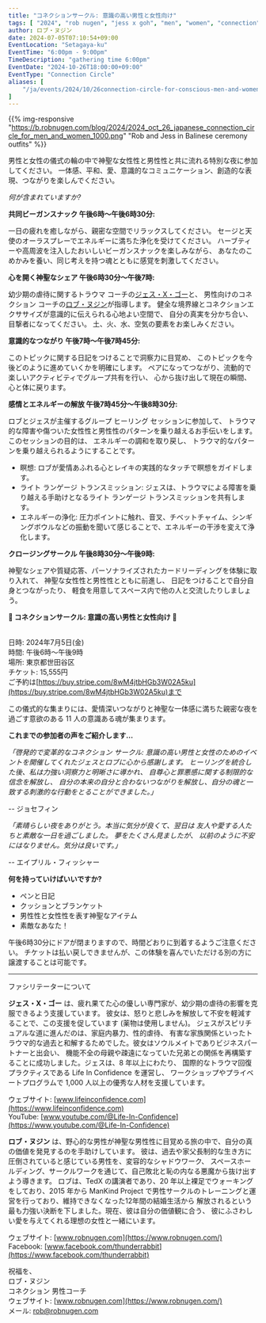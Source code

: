 ```yaml
---
title: "コネクションサークル: 意識の高い男性と女性向け"
tags: [ "2024", "rob nugen", "jess x goh", "men", "women", "connection", "circle" ]
author: ロブ・ヌジン
date: 2024-07-05T07:10:54+09:00
EventLocation: "Setagaya-ku"
EventTime: "6:00pm - 9:00pm"
TimeDescription: "gathering time 6:00pm"
EventDate: "2024-10-26T18:00:00+09:00"
EventType: "Connection Circle"
aliases: [
    "/ja/events/2024/10/26connection-circle-for-conscious-men-and-women/",
]
---
```


{{% img-responsive "https://b.robnugen.com/blog/2024/2024_oct_26_japanese_connection_circle_for_men_and_women_1000.png" "Rob and Jess in Balinese ceremony outfits" %}}

男性と女性の儀式の輪の中で神聖な女性性と男性性と共に流れる特別な夜に参加してください。
一体感、平和、愛、意識的なコミュニケーション、創造的な表現、つながりを楽しんでください。

*何が含まれていますか?*

**共同ビーガンスナック 午後6時～午後6時30分:**

一日の疲れを癒しながら、親密な空間でリラックスしてください。
セージと天使のオーラスプレーでエネルギーに満ちた浄化を受けてください。
ハーブティーや高周波を注入したおいしいビーガンスナックを楽しみながら、
あなたのこめかみを養い、同じ考えを持つ魂とともに感覚を刺激してください。

**心を開く神聖なシェア 午後6時30分～午後7時:**

幼少期の虐待に関するトラウマ コーチの[ジェス・X・ゴー](https://www.lifeinconfidence.com/)と、
男性向けのコネクション コーチの[ロブ・ヌジン](https://www.robnugen.com/ja/)が指導します。
健全な境界線とコネクションエクササイズが意識的に伝えられる心地よい空間で、
自分の真実を分かち合い、目撃者になってください。
土、火、水、空気の要素をお楽しみください。

**意識的なつながり 午後7時～午後7時45分:**

このトピックに関する日記をつけることで洞察力に目覚め、
このトピックを今後どのように進めていくかを明確にします。
ペアになってつながり、流動的で楽しいアクティビティでグループ共有を行い、
心から抜け出して現在の瞬間、心と体に戻ります。

**感情とエネルギーの解放 午後7時45分～午後8時30分:**

ロブとジェスが主催するグループ ヒーリング セッションに参加して、
トラウマ的な障害や傷ついた女性性と男性性のパターンを乗り越えるお手伝いをします。このセッションの目的は、
エネルギーの調和を取り戻し、
トラウマ的なパターンを乗り越えられるようにすることです。

* 瞑想: ロブが愛情あふれる心とレイキの実践的なタッチで瞑想をガイドします。
* ライト ランゲージ トランスミッション: ジェスは、トラウマによる障害を乗り越える手助けとなるライト ランゲージ トランスミッションを共有します。
* エネルギーの浄化: 圧力ポイントに触れ、音叉、チベットチャイム、シンギングボウルなどの振動を聞いて感じることで、エネルギーの干渉を変えて浄化します。

**クロージングサークル 午後8時30分～午後9時:**

神聖なシェアや質疑応答、パーソナライズされたカードリーディングを体験に取り入れて、
神聖な女性性と男性性とともに前進し、
日記をつけることで自分自身とつながったり、
軽食を用意してスペース内で他の人と交流したりしましょう。

**​​​​​​​🤝  コネクションサークル: 意識の高い男性と女性向け 🤝**

<br>日時: 2024年7月5日(金)
<br>時間: 午後6時～午後9時
<br>場所: 東京都世田谷区
<br>チケット: 15,555円
<br>ご予約は[https://buy.stripe.com/8wM4jtbHGb3W02A5ku](https://buy.stripe.com/8wM4jtbHGb3W02A5ku)まで

この儀式的な集まりには、愛情深いつながりと神聖な一体感に満ちた親密な夜を過ごす意欲のある 11 人の意識ある魂が集まります。

**これまでの参加者の声をご紹介します…**

*「啓発的で変革的なコネクション サークル: 意識の高い男性と女性のためのイベントを開催してくれたジェスとロブに心から感謝します。
ヒーリングを統合した後、私は力強い洞察力と明晰さに導かれ、
自尊心と罪悪感に関する制限的な信念を解放し、
自分の本来の自分と合わないつながりを解放し、自分の魂と一致する刺激的な行動をとることができました。」*

-- ジョセフィン


*「素晴らしい夜をありがとう。本当に気分が良くて、翌日は 友人や愛する人たちと素敵な一日を過ごしました。
夢をたくさん見ましたが、 以前のように不安にはなりません。気分は良いです。」*

-- エイプリル・フィッシャー

**何を持っていけばいいですか?**

* ペンと日記
* クッションとブランケット
* 男性性と女性性を表す神聖なアイテム
* 素敵なあなた！

午後6時30分にドアが閉まりますので、時間どおりに到着するようご注意ください。
チケットは払い戻しできませんが、この体験を喜んでいただける別の方に譲渡することは可能です。

----------------------------------

ファシリテーターについて

**ジェス・X・ゴー** は、疲れ果てた心の優しい専門家が、幼少期の虐待の影響を克服できるよう支援しています。
彼女は、怒りと悲しみを解放して不安を軽減することで、この支援を促しています (薬物は使用しません)。
ジェスがスピリチュアルな道に進んだのは、家庭内暴力、性的虐待、
有害な家族関係といったトラウマ的な過去と和解するためでした。彼女はソウルメイトでありビジネスパートナーと出会い、
機能不全の母親や疎遠になっていた兄弟との関係を再構築することに成功しました。ジェスは、8 年以上にわたり、
国際的なトラウマ回復プラクティスである Life In Confidence を運営し、
ワークショップやプライベートプログラムで 1,000 人以上の優秀な人材を支援しています。


ウェブサイト: [www.lifeinconfidence.com](https://www.lifeinconfidence.com)
<br>YouTube: [www.youtube.com/@Life-In-Confidence](https://www.youtube.com/@Life-In-Confidence)


**ロブ・ヌジン** は、野心的な男性が神聖な男性性に目覚める旅の中で、自分の真の価値を発見するのを手助けしています。
彼は、過去や家父長制的な生き方に圧倒されていると感じている男性を、変容的なシャドウワーク、
スペースホールディング、サークルワークを通じて、自己敗北と恥の内なる悪魔から抜け出すよう導きます。
ロブは、TedX の講演者であり、20 年以上裸足でウォーキングをしており、2015 年から ManKind Project
で男性サークルのトレーニングと運営を行っており、維持できなくなった12年間の結婚生活から
解放されるという最も力強い決断を下しました。現在、彼は自分の価値観に合う、
彼にふさわしい愛を与えてくれる理想の女性と一緒にいます。

ウェブサイト: [www.robnugen.com](https://www.robnugen.com/)
<br>Facebook: [www.facebook.com/thunderrabbit](https://www.facebook.com/thunderrabbit)


祝福を、
<br>ロブ・ヌジン
<br>コネクション 男性コーチ
<br>ウェブサイト: [www.robnugen.com](https://www.robnugen.com/)
<br>メール: rob@robnugen.com
